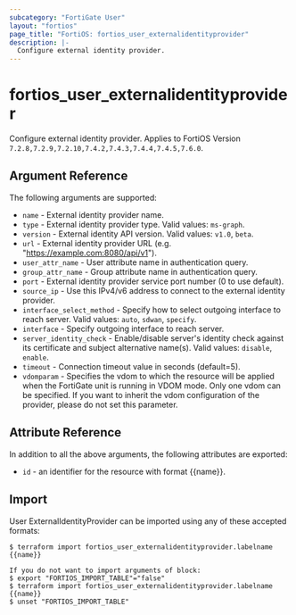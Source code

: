 ```yaml
---
subcategory: "FortiGate User"
layout: "fortios"
page_title: "FortiOS: fortios_user_externalidentityprovider"
description: |-
  Configure external identity provider.
---
```


# fortios_user_externalidentityprovider
Configure external identity provider. Applies to FortiOS Version `7.2.8,7.2.9,7.2.10,7.4.2,7.4.3,7.4.4,7.4.5,7.6.0`.

## Argument Reference

The following arguments are supported:

* `name` - External identity provider name.
* `type` - External identity provider type. Valid values: `ms-graph`.
* `version` - External identity API version. Valid values: `v1.0`, `beta`.
* `url` - External identity provider URL (e.g. "https://example.com:8080/api/v1").
* `user_attr_name` - User attribute name in authentication query.
* `group_attr_name` - Group attribute name in authentication query.
* `port` - External identity provider service port number (0 to use default).
* `source_ip` - Use this IPv4/v6 address to connect to the external identity provider.
* `interface_select_method` - Specify how to select outgoing interface to reach server. Valid values: `auto`, `sdwan`, `specify`.
* `interface` - Specify outgoing interface to reach server.
* `server_identity_check` - Enable/disable server's identity check against its certificate and subject alternative name(s). Valid values: `disable`, `enable`.
* `timeout` - Connection timeout value in seconds (default=5).
* `vdomparam` - Specifies the vdom to which the resource will be applied when the FortiGate unit is running in VDOM mode. Only one vdom can be specified. If you want to inherit the vdom configuration of the provider, please do not set this parameter.


## Attribute Reference

In addition to all the above arguments, the following attributes are exported:
* `id` - an identifier for the resource with format {{name}}.

## Import

User ExternalIdentityProvider can be imported using any of these accepted formats:
```
$ terraform import fortios_user_externalidentityprovider.labelname {{name}}

If you do not want to import arguments of block:
$ export "FORTIOS_IMPORT_TABLE"="false"
$ terraform import fortios_user_externalidentityprovider.labelname {{name}}
$ unset "FORTIOS_IMPORT_TABLE"
```
